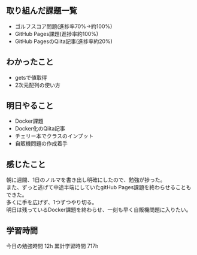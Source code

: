 ## 取り組んだ課題一覧
- ゴルフスコア問題(進捗率70%→約100%)
- GitHub Pages課題(進捗率約100%)
- GitHub PagesのQiita記事(進捗率約20%)

## わかったこと
- getsで値取得
- 2次元配列の使い方

## 明日やること
- Docker課題
- Docker化のQiita記事
- チェリー本でクラスのインプット
- 自販機問題の作成着手

## 感じたこと
朝に週間、1日のノルマを書き出し明確にしたので、勉強が捗った。<br>
また、ずっと逃げて中途半端にしていたgitHub Pages課題を終わらせることもできた。<br>
多くに手を広げず、1つずつやり切る。<br>
明日は残っているDocker課題を終わらせ、一刻も早く自販機問題に入りたい。

## 学習時間
今日の勉強時間 12h
累計学習時間 717h